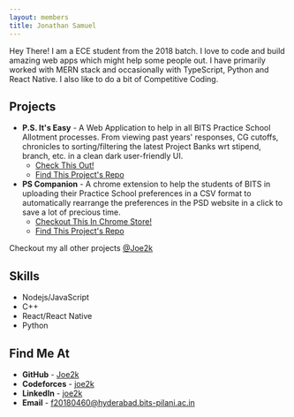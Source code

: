 ```yaml
---
layout: members
title: Jonathan Samuel
---
```


Hey There! I am a ECE student from the 2018 batch. I love to code and build amazing web apps which might help some people out. I have primarily worked with MERN stack and occasionally with TypeScript, Python and React Native. I also like to do a bit of Competitive Coding.

## Projects

-   **P.S. It's Easy** - A Web Application to help in all BITS Practice School Allotment processes. From viewing past years' responses, CG cutoffs, chronicles to sorting/filtering the latest Project Banks wrt stipend, branch, etc. in a clean dark user-friendly UI.
    -   [Check This Out!](https://psitseasy.ml/)
    -   [Find This Project's Repo](https://github.com/7anya/P.S.its-easy)
-   **PS Companion** - A chrome extension to help the students of BITS in uploading their Practice School preferences in a CSV format to automatically rearrange the preferences in the PSD website in a click to save a lot of precious time.
    -   [Checkout This In Chrome Store!](https://chrome.google.com/webstore/detail/ps-companion/jaleeakcpipiimnpmbjlimcgmojdjdad)
    -   [Find This Project's Repo](https://github.com/Joe2k/PS-Companion)

Checkout my all other projects [@Joe2k](https://github.com/Joe2k)

## Skills

-   Nodejs/JavaScript
-   C++
-   React/React Native
-   Python

## Find Me At

-   **GitHub** - [Joe2k](https://github.com/Joe2k)
-   **Codeforces** - [joe2k](https://codeforces.com/profile/joe2k)
-   **LinkedIn** - [joe2k](https://www.linkedin.com/in/joe2k/)
-   **Email** - f20180460@hyderabad.bits-pilani.ac.in

